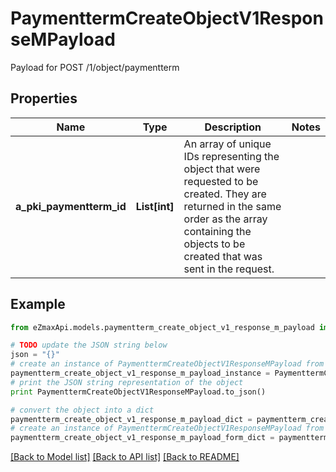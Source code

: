 # PaymenttermCreateObjectV1ResponseMPayload

Payload for POST /1/object/paymentterm

## Properties

Name | Type | Description | Notes
------------ | ------------- | ------------- | -------------
**a_pki_paymentterm_id** | **List[int]** | An array of unique IDs representing the object that were requested to be created.  They are returned in the same order as the array containing the objects to be created that was sent in the request. | 

## Example

```python
from eZmaxApi.models.paymentterm_create_object_v1_response_m_payload import PaymenttermCreateObjectV1ResponseMPayload

# TODO update the JSON string below
json = "{}"
# create an instance of PaymenttermCreateObjectV1ResponseMPayload from a JSON string
paymentterm_create_object_v1_response_m_payload_instance = PaymenttermCreateObjectV1ResponseMPayload.from_json(json)
# print the JSON string representation of the object
print PaymenttermCreateObjectV1ResponseMPayload.to_json()

# convert the object into a dict
paymentterm_create_object_v1_response_m_payload_dict = paymentterm_create_object_v1_response_m_payload_instance.to_dict()
# create an instance of PaymenttermCreateObjectV1ResponseMPayload from a dict
paymentterm_create_object_v1_response_m_payload_form_dict = paymentterm_create_object_v1_response_m_payload.from_dict(paymentterm_create_object_v1_response_m_payload_dict)
```
[[Back to Model list]](../README.md#documentation-for-models) [[Back to API list]](../README.md#documentation-for-api-endpoints) [[Back to README]](../README.md)


